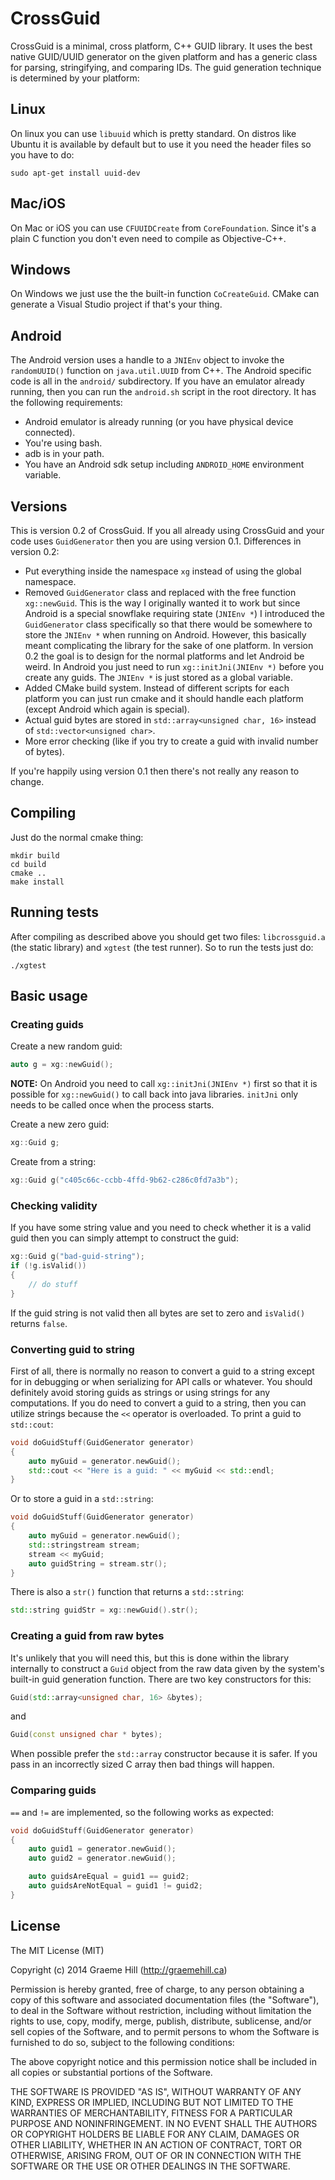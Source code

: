 # CrossGuid

CrossGuid is a minimal, cross platform, C++ GUID library. It uses the best
native GUID/UUID generator on the given platform and has a generic class for
parsing, stringifying, and comparing IDs. The guid generation technique is
determined by your platform:

## Linux

On linux you can use `libuuid` which is pretty standard. On distros like Ubuntu
it is available by default but to use it you need the header files so you have
to do:

    sudo apt-get install uuid-dev

## Mac/iOS

On Mac or iOS you can use `CFUUIDCreate` from `CoreFoundation`. Since it's a
plain C function you don't even need to compile as Objective-C++.

## Windows

On Windows we just use the the built-in function `CoCreateGuid`. CMake can
generate a Visual Studio project if that's your thing.

## Android

The Android version uses a handle to a `JNIEnv` object to invoke the
`randomUUID()` function on `java.util.UUID` from C++. The Android specific code
is all in the `android/` subdirectory. If you have an emulator already running,
then you can run the `android.sh` script in the root directory. It has the
following requirements:

* Android emulator is already running (or you have physical device connected).
* You're using bash.
* adb is in your path.
* You have an Android sdk setup including `ANDROID_HOME` environment variable.

## Versions

This is version 0.2 of CrossGuid. If you all already using CrossGuid and your code
uses `GuidGenerator` then you are using version 0.1. Differences in version 0.2:

* Put everything inside the namespace `xg` instead of using the global
namespace.
* Removed `GuidGenerator` class and replaced with the free function
`xg::newGuid`. This is the way I originally wanted it to work but since Android
is a special snowflake requiring state (`JNIEnv *`) I introduced the
`GuidGenerator` class specifically so that there would be somewhere to store
the `JNIEnv *` when running on Android. However, this basically meant
complicating the library for the sake of one platform. In version 0.2 the goal is
to design for the normal platforms and let Android be weird. In Android you just
need to run `xg::initJni(JNIEnv *)` before you create any guids. The `JNIEnv *`
is just stored as a global variable.
* Added CMake build system. Instead of different scripts for each platform you
can just run cmake and it should handle each platform (except Android which
again is special).
* Actual guid bytes are stored in `std::array<unsigned char, 16>` instead of
`std::vector<unsigned char>`.
* More error checking (like if you try to create a guid with invalid number of
bytes).

If you're happily using version 0.1 then there's not really any reason to
change.

## Compiling

Just do the normal cmake thing:

```
mkdir build
cd build
cmake ..
make install
```

## Running tests

After compiling as described above you should get two files: `libcrossguid.a` (the
static library) and `xgtest` (the test runner). So to run the tests just do:

```
./xgtest
```

## Basic usage

### Creating guids

Create a new random guid:

```cpp
auto g = xg::newGuid();
```

**NOTE:** On Android you need to call `xg::initJni(JNIEnv *)` first so that it
is possible for `xg::newGuid()` to call back into java libraries. `initJni`
only needs to be called once when the process starts.

Create a new zero guid:

```cpp
xg::Guid g;
```

Create from a string:

```cpp
xg::Guid g("c405c66c-ccbb-4ffd-9b62-c286c0fd7a3b");
```

### Checking validity

If you have some string value and you need to check whether it is a valid guid
then you can simply attempt to construct the guid:

```cpp
xg::Guid g("bad-guid-string");
if (!g.isValid())
{
	// do stuff
}
```

If the guid string is not valid then all bytes are set to zero and `isValid()`
returns `false`.

### Converting guid to string

First of all, there is normally no reason to convert a guid to a string except
for in debugging or when serializing for API calls or whatever. You should
definitely avoid storing guids as strings or using strings for any
computations. If you do need to convert a guid to a string, then you can
utilize strings because the `<<` operator is overloaded. To print a guid to
`std::cout`:

```cpp
void doGuidStuff(GuidGenerator generator)
{
    auto myGuid = generator.newGuid();
    std::cout << "Here is a guid: " << myGuid << std::endl;
}
```

Or to store a guid in a `std::string`:

```cpp
void doGuidStuff(GuidGenerator generator)
{
    auto myGuid = generator.newGuid();
    std::stringstream stream;
    stream << myGuid;
    auto guidString = stream.str();
}
```

There is also a `str()` function that returns a `std::string`:

```cpp
std::string guidStr = xg::newGuid().str();
```

### Creating a guid from raw bytes

It's unlikely that you will need this, but this is done within the library
internally to construct a `Guid` object from the raw data given by the system's
built-in guid generation function. There are two key constructors for this:

```cpp
Guid(std::array<unsigned char, 16> &bytes);
```

and

```cpp
Guid(const unsigned char * bytes);
```

When possible prefer the `std::array` constructor because it is safer. If you
pass in an incorrectly sized C array then bad things will happen.

### Comparing guids

`==` and `!=` are implemented, so the following works as expected:

```cpp
void doGuidStuff(GuidGenerator generator)
{
    auto guid1 = generator.newGuid();
    auto guid2 = generator.newGuid();

    auto guidsAreEqual = guid1 == guid2;
    auto guidsAreNotEqual = guid1 != guid2;
}
```

## License

The MIT License (MIT)

Copyright (c) 2014 Graeme Hill (http://graemehill.ca)

Permission is hereby granted, free of charge, to any person obtaining a copy
of this software and associated documentation files (the "Software"), to deal
in the Software without restriction, including without limitation the rights
to use, copy, modify, merge, publish, distribute, sublicense, and/or sell
copies of the Software, and to permit persons to whom the Software is
furnished to do so, subject to the following conditions:

The above copyright notice and this permission notice shall be included in
all copies or substantial portions of the Software.

THE SOFTWARE IS PROVIDED "AS IS", WITHOUT WARRANTY OF ANY KIND, EXPRESS OR
IMPLIED, INCLUDING BUT NOT LIMITED TO THE WARRANTIES OF MERCHANTABILITY,
FITNESS FOR A PARTICULAR PURPOSE AND NONINFRINGEMENT. IN NO EVENT SHALL THE
AUTHORS OR COPYRIGHT HOLDERS BE LIABLE FOR ANY CLAIM, DAMAGES OR OTHER
LIABILITY, WHETHER IN AN ACTION OF CONTRACT, TORT OR OTHERWISE, ARISING FROM,
OUT OF OR IN CONNECTION WITH THE SOFTWARE OR THE USE OR OTHER DEALINGS IN
THE SOFTWARE.
